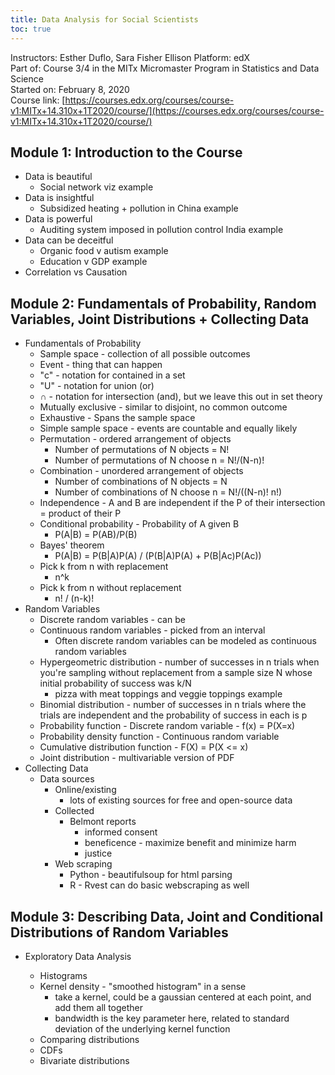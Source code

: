 ```yaml
---
title: Data Analysis for Social Scientists
toc: true
---
```


Instructors: Esther Duflo, Sara Fisher Ellison
Platform: edX  
Part of: Course 3/4 in the MITx Micromaster Program in Statistics and Data Science  
Started on: February 8, 2020  
Course link: [https://courses.edx.org/courses/course-v1:MITx+14.310x+1T2020/course/](https://courses.edx.org/courses/course-v1:MITx+14.310x+1T2020/course/)  


## Module 1: Introduction to the Course
- Data is beautiful
	- Social network viz example
- Data is insightful
	- Subsidized heating + pollution in China example
- Data is powerful
	- Auditing system imposed in pollution control India example
- Data can be deceitful
	- Organic food v autism example
	- Education v GDP example
- Correlation vs Causation

## Module 2: Fundamentals of Probability, Random Variables, Joint Distributions + Collecting Data
- Fundamentals of Probability
	- Sample space - collection of all possible outcomes
	- Event - thing that can happen
	- "c" - notation for contained in a set
	- "U" - notation for union (or)
	- $\cap$ - notation for intersection (and), but we leave this out in set theory
	- Mutually exclusive - similar to disjoint, no common outcome
	- Exhaustive - Spans the sample space
	- Simple sample space - events are countable and equally likely
	- Permutation - ordered arrangement of objects
		- Number of permutations of N objects = N!
		- Number of permutations of N choose n = N!/(N-n)!
	- Combination - unordered arrangement of objects
		- Number of combinations of N objects = N
		- Number of combinations of N choose n = N!/((N-n)! n!)
	- Independence - A and B are independent if the P of their intersection = product of their P
	- Conditional probability - Probability of A given B
		- P(A|B) = P(AB)/P(B)
	- Bayes' theorem
		- P(A|B) = P(B|A)P(A) / (P(B|A)P(A) + P(B|Ac)P(Ac))
	- Pick k from n with replacement
		- n^k
	- Pick k from n without replacement
		- n! / (n-k)!
- Random Variables
	- Discrete random variables - can be 
	- Continuous random variables - picked from an interval
		- Often discrete random variables can be modeled as continuous random variables
	- Hypergeometric distribution - number of successes in n trials when you're sampling without replacement from a sample size N whose initial probability of success was k/N
		- pizza with meat toppings and veggie toppings example
	- Binomial distribution - number of successes in n trials where the trials are independent and the probability of success in each is p
	- Probability function - Discrete random variable - f(x) = P(X=x)
	- Probability density function - Continuous random variable
	- Cumulative distribution function - F(X) = P(X <= x)
	- Joint distribution - multivariable version of PDF
- Collecting Data
	- Data sources
		- Online/existing
			- lots of existing sources for free and open-source data
		- Collected
			- Belmont reports
				- informed consent
				- beneficence - maximize benefit and minimize harm
				- justice
		- Web scraping
			- Python - beautifulsoup for html parsing
			- R - Rvest can do basic webscraping as well

## Module 3: Describing Data, Joint and Conditional Distributions of Random Variables
- Exploratory Data Analysis
	- Histograms
	- Kernel density - "smoothed histogram" in a sense
		- take a kernel, could be a gaussian centered at each point, and add them all together
		- bandwidth is the key parameter here, related to standard deviation of the underlying kernel function
	- Comparing distributions
	- CDFs
	- Bivariate distributions















    <!--- MathJax stuff -->
    <script type="text/javascript" async src="https://cdnjs.cloudflare.com/ajax/libs/mathjax/2.7.4/MathJax.js?config=TeX-AMS-MML_HTMLorMML"></script>
    <script type="text/x-mathjax-config">
        MathJax.Hub.Config({ TeX: { equationNumbers: {autoNumber: "all"} } });
    </script>